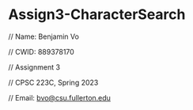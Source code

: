 # Assign3-CharacterSearch
// Name: Benjamin Vo

// CWID: 889378170

// Assignment 3

// CPSC 223C, Spring 2023

// Email: bvo@csu.fullerton.edu
